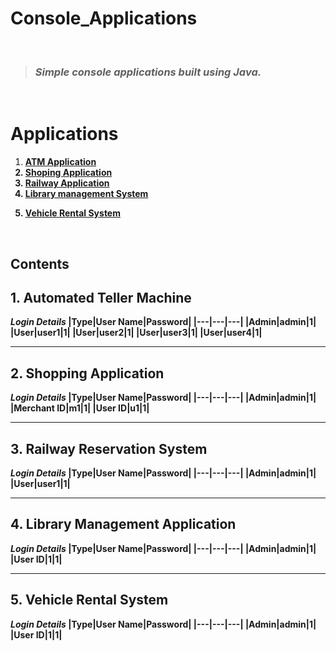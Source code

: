# Console_Applications
<br>

> ### _Simple console applications built using Java._
<br>   


# Applications
1. <b><a href="https://github.com/Harish-73/Console_Applications/blob/main/ATM/AutomatedTellerMachine.java">ATM Application</a><b>
2. <b><a href="https://github.com/Harish-73/Console_Applications/blob/main/Shopping%20Application/ShoppingApplication.java">Shoping Application</a><b>
3. <b><a href="https://github.com/Harish-73/Console_Applications/blob/main/Railway%20Reservation/RailwayReservation.java">Railway Application</a><b>
4. <b><a href="https://github.com/Harish-73/Console_Applications/blob/main/Library%20Management%20System/LibraryManagementSystem.java">Library management System</a><b>
<!-- 5. <b><a href="https://github.com/Harish-73/Console_Applications/blob/main/Splitwise/Splitwise.java">Splitwise Application</a><b>  -->
5. <b><a href="https://github.com/Harish-73/Console_Applications/blob/main/Vehicle%20Rental%20System/VehicleRentalSystem.java">Vehicle Rental System</a><b> 

 <br>

## Contents

## 1.  Automated Teller Machine

_Login Details_
|Type|User Name|Password|
|---|---|---|
|Admin|admin|1|
|User|user1|1|
|User|user2|1|
|User|user3|1|
|User|user4|1|

***

## 2. Shopping Application

_Login Details_
|Type|User Name|Password|
|---|---|---|
|Admin|admin|1|
|Merchant ID|m1|1|
|User ID|u1|1|

***

## 3. Railway Reservation System

_Login Details_
|Type|User Name|Password|
|---|---|---|
|Admin|admin|1|
|User|user1|1|

***

## 4. Library Management Application

_Login Details_
|Type|User Name|Password|
|---|---|---|
|Admin|admin|1|
|User ID|1|1|

***
 
<!-- ## 5. Splitwise Application

_Login Details_
|Type|User Name|Password|
|---|---|---|
|User|user1|1|
|User|user2|1|
|User|user3|1| 
 
***  -->

## 5. Vehicle Rental System

_Login Details_
|Type|User Name|Password|
|---|---|---|
|Admin|admin|1|
|User ID|1|1|





<!-- 
<br>
<div align = "center">
<table>
  <tr>
    <th>Name</th>
    <th>Description</th>
  </tr>
  <tr>
    <td><b><a href="https://github.com/Harish-73/Console_Applications/blob/main/ATM/AutomatedTellerMachine.java">ATM Application</a><b></td>
    <td>Console based ATM Application Built using java</td>
  </tr>
  <tr>
   <td><b><a href="https://github.com/Harish-73/Console_Applications/blob/main/Library%20Management%20System/LibraryManagementSystem.java">Library management System</a><b></td>
    <td>Library management System Built using java</td>    
  </tr>
  <tr>
   <td><b><a href="https://github.com/Harish-73/Console_Applications/blob/main/Railway%20Reservation/RailwayReservation.java">Railway Application</a><b></td>
    <td>Railway Reservation Application Built using java</td>    
  </tr>
  <tr>
   <td><b><a href="https://github.com/Harish-73/Console_Applications/blob/main/Shopping%20Application/ShoppingApplication.java">Shoping Application</a><b></td>
    <td>Shopping Application Built using java</td> 
  </tr> 
  <tr>
   <td><b><a href="https://github.com/Harish-73/Console_Applications/blob/main/Vehicle%20Rental%20System/VehicleRentalSystem.java">Vehicle Rental System</a><b></td>
    <td> Vehicle Rental System Built using java</td> 
  </tr>    
</table>

</div>
<br> -->
